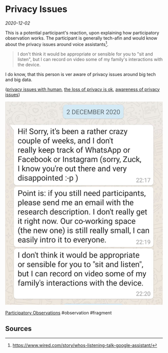 # Privacy Issues
*2020-12-02*

This is a potential participant's reaction, upon explaining how participatory observation works. The participant is generally tech-afin and would know about the privacy issues around voice assistants[^1].

> I don't think it would be appropriate or sensible for you to "sit and listen", but I can record on video some of my family's interactions with the device.

I do know, that this person is ver aware of privacy issues around big tech and big data.

([privacy issues with human](output/codes/privacy%20issues%20with%20human.md), [the loss of privacy is ok](output/codes/the%20loss%20of%20privacy%20is%20ok.md), [awareness of privacy issues](output/codes/awareness%20of%20privacy%20issues.md))

![photo5960911975871525877.jpg](/assets/images/photo5960911975871525877.jpg)


[Participatory Observations](data/Participatory%20Observations.md) #observation #fragment 


## Sources
[^1]: https://www.wired.com/story/whos-listening-talk-google-assistant/